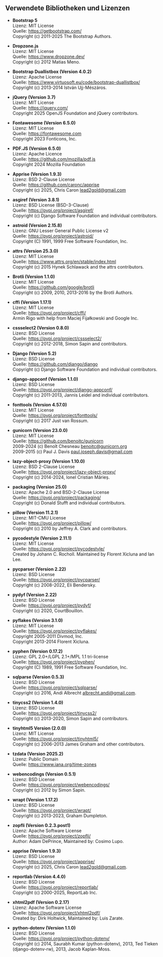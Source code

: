 ## Verwendete Bibliotheken und Lizenzen
- **Bootstrap 5**  
  Lizenz: MIT License  
  Quelle: https://getbootstrap.com/  
  Copyright (c) 2011-2025 The Bootstrap Authors.

- **Dropzone.js**  
  Lizenz: MIT License  
  Quelle: https://www.dropzone.dev/  
  Copyright (c) 2012 Matias Meno.

- **Bootstrap Duallistbox (Version 4.0.2)**  
  Lizenz: Apache License<br>
  Quelle: https://www.virtuosoft.eu/code/bootstrap-duallistbox/  
  Copyright (c) 2013-2014 István Ujj-Mészáros.

- **jQuery (Version 3.7)**  
  Lizenz: MIT License  
  Quelle: https://jquery.com/  
  Copyright 2025 OpenJS Foundation and jQuery contributors.

- **Fontawesome (Version 6.5.0)**<br>
  Lizenz: MIT License<br>
  Quelle: https://fontawesome.com<br>
  Copyright 2023 Fonticons, Inc.

- **PDF.JS (Version 6.5.0)**<br>
  Lizenz: Apache Licence<br>
  Quelle: https://github.com/mozilla/pdf.js<br>
  Copyright 2024 Mozilla Foundation

- **Apprise (Version 1.9.3)**<br>
  Lizenz: BSD 2-Clause License<br>
  Quelle: https://github.com/caronc/apprise<br>
  Copyright (c) 2025, Chris Caron <lead2gold@gmail.com>

- **asgiref (Version 3.8.1)**<br>
  Lizenz: BSD License (BSD-3-Clause)<br>
  Quelle: https://pypi.org/project/asgiref/ <br>
  Copyright (c) Django Software Foundation and individual contributors.

- **astroid (Version 2.15.8)**<br>
  Lizenz: GNU Lesser General Public License v2<br>
  Quelle: https://pypi.org/project/astroid/ <br>
  Copyright (C) 1991, 1999 Free Software Foundation, Inc.

- **attrs (Version 25.3.0)**<br>
  Lizenz: MIT License<br>
  Quelle: https://www.attrs.org/en/stable/index.html <br>
  Copyright (c) 2015 Hynek Schlawack and the attrs contributors.

- **Brotli (Version 1.1.0)**<br>
  Lizenz: MIT License<br>
  Quelle: https://github.com/google/brotli<br>
  Copyright (c) 2009, 2010, 2013-2016 by the Brotli Authors.

- **cffi (Version 1.17.1)**<br>
  Lizenz: MIT License<br>
  Quelle: https://pypi.org/project/cffi/<br>
  Armin Rigo with help from Maciej Fijałkowski and Google Inc.

- **cssselect2 (Version 0.8.0)**<br>
  Lizenz: BSD License<br>
  Quelle: https://pypi.org/project/cssselect2/<br>
  Copyright (c) 2012-2018, Simon Sapin and contributors.

- **Django (Version 5.2)**<br>
  Lizenz: BSD License<br>
  Quelle: https://github.com/django/django<br>
  Copyright (c) Django Software Foundation and individual contributors.

- **django-appconf (Version 1.1.0)**<br>
  Lizenz: BSD License<br>
  Quelle: https://pypi.org/project/django-appconf/<br>
  Copyright (c) 2011-2013, Jannis Leidel and individual contributors.

- **fonttools (Version 4.57.0)**<br>
  Lizenz: MIT License<br>
  Quelle: https://pypi.org/project/fonttools/<br>
  Copyright (c) 2017 Just van Rossum.

- **gunicorn (Version 23.0.0)**<br>
  Lizenz: MIT License<br>
  Quelle: https://github.com/benoitc/gunicorn<br>
  2009-2024 (c) Benoît Chesneau <benoitc@gunicorn.org><br>
  2009-2015 (c) Paul J. Davis <paul.joseph.davis@gmail.com>

- **lazy-object-proxy (Version 1.10.0)**<br>
  Lizenz: BSD 2-Clause License<br>
  Quelle: https://pypi.org/project/lazy-object-proxy/<br>
  Copyright (c) 2014-2024, Ionel Cristian Mărieș.

- **packaging (Version 25.0)**<br>
  Lizenz: Apache 2.0 and BSD-2-Clause License<br>
  Quelle: https://pypi.org/project/packaging/<br>
  Copyright (c) Donald Stufft and individual contributors.

- **pillow (Version 11.2.1)**<br>
  Lizenz: MIT-CMU License<br>
  Quelle: https://pypi.org/project/pillow/<br>
  Copyright (c) 2010 by Jeffrey A. Clark and contributors.

- **pycodestyle (Version 2.11.1)**<br>
  Lizenz: MIT License<br>
  Quelle: https://pypi.org/project/pycodestyle/<br>
  Created by Johann C. Rocholl. Maintained by Florent Xicluna and Ian Lee.

- **pycparser (Version 2.22)**<br>
  Lizenz: BSD License<br>
  Quelle: https://pypi.org/project/pycparser/<br>
  Copyright (c) 2008-2022, Eli Bendersky.

- **pydyf (Version 2.22)**<br>
  Lizenz: BSD License<br>
  Quelle: https://pypi.org/project/pydyf/<br>
  Copyright (c) 2020, CourtBouillon.

- **pyflakes (Version 3.1.0)**<br>
  Lizenz: MIT License<br>
  Quelle: https://pypi.org/project/pyflakes/<br>
  Copyright 2005-2011 Divmod, Inc.<br>
  Copyright 2013-2014 Florent Xicluna.

- **pyphen (Version 0.17.2)**<br>
  Lizenz: GPL 2.0+/LGPL 2.1+/MPL 1.1 tri-license<br>
  Quelle: https://pypi.org/project/pyphen/<br>
  Copyright (C) 1989, 1991 Free Software Foundation, Inc.

- **sqlparse (Version 0.5.3)**<br>
  Lizenz: BSD License<br>
  Quelle: https://pypi.org/project/sqlparse/<br>
  Copyright (c) 2016, Andi Albrecht <albrecht.andi@gmail.com>.

- **tinycss2 (Version 1.4.0)**<br>
  Lizenz: BSD License<br>
  Quelle: https://pypi.org/project/tinycss2/<br>
  Copyright (c) 2013-2020, Simon Sapin and contributors.

- **tinyhtml5 Version (2.0.0)**<br>
  Lizenz: MIT License<br>
  Quelle: https://pypi.org/project/tinyhtml5/<br>
  Copyright (c) 2006-2013 James Graham and other contributors.

- **tzdata (Version 2025.2)**<br>
  Lizenz: Public Domain<br>
  Quelle: https://www.iana.org/time-zones

- **webencodings (Version 0.5.1)**<br>
  Lizenz: BSD License<br>
  Quelle: https://pypi.org/project/webencodings/<br>
  Copyright (c) 2012 by Simon Sapin.

- **wrapt (Version 1.17.2)**<br>
  Lizenz: BSD License<br>
  Quelle: https://pypi.org/project/wrapt/<br>
  Copyright (c) 2013-2023, Graham Dumpleton.

- **zopfli (Version 0.2.3.post1)**<br>
  Lizenz: Apache Software License<br>
  Quelle: https://pypi.org/project/zopfli/<br>
  Author: Adam DePrince, Maintained by: Cosimo Lupo.

- **apprise (Version 1.9.3)**<br>
  Lizenz: BSD License<br>
  Quelle: https://pypi.org/project/apprise/<br>
  Copyright (c) 2025, Chris Caron <lead2gold@gmail.com>.

- **reportlab (Version 4.4.0)**<br>
  Lizenz: BSD License<br>
  Quelle: https://pypi.org/project/reportlab/<br>
  Copyright (c) 2000-2025, ReportLab Inc.

- **xhtml2pdf (Version 0.2.17)**<br>
  Lizenz: Apache Software License<br>
  Quelle: https://pypi.org/project/xhtml2pdf/<br>
  Created by: Dirk Holtwick, Maintained by: Luis Zarate.

- **python-dotenv (Version 1.1.0)**<br>
  Lizenz: BSD License<br>
  Quelle: https://pypi.org/project/python-dotenv/<br>
  Copyright (c) 2014, Saurabh Kumar (python-dotenv), 2013, Ted Tieken (django-dotenv-rw), 2013, Jacob Kaplan-Moss.
